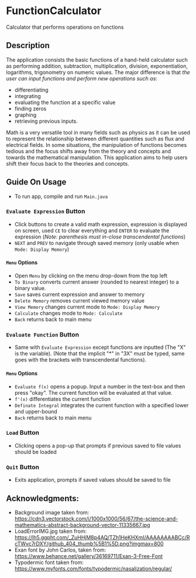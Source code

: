 # FunctionCalculator

Calculator that performs operations on functions

## Description
The application consists the basic functions of a hand-held calculator such as performing addition, 
subtraction, multiplication, division, exponentiation, logarithms, trigonometry on numeric values.
The major difference is that *the user can input functions and perform new operations such as*:

 - differentiating
 - integrating
 - evaluating the function at a specific value
 - finding zeros
 - graphing
 - retrieving previous inputs.

Math is a very versatile tool in many fields such as physics as it can be used to represent 
the relationship between different quantities such as flux and electrical fields. In some situations, 
the manipulation of functions becomes tedious and the focus shifts away from the theory and concepts
and towards the mathematical manipulation. This application aims to help users shift their focus back to
the theories and concepts.


## Guide On Usage

- To run app, compile and run `Main.java`

### `Evaluate Expression` Button
- Click buttons to create a valid math expression, expression is displayed on screen, used `CE` to clear
everything and `ENTER` to evaluate the expression (*Note: parenthesis must in-close transcendental functions*)
- `NEXT` and `PREV` to navigate through saved memory (only usable when `Mode: Display Memory`)

#### `Menu` Options
- Open `Menu` by clicking on the menu drop-down from the top left
- `To Binary` converts current answer (rounded to nearest integer) to a binary value.
- `Save` saves current expression and answer to memory
- `Delete Memory` removes current viewed memory value
- `View Memory` changes current mode to `Mode: Display Memory`
- `Calculate` changes mode to `Mode: Calculate`
- `Back` returns back to main menu

### `Evaluate Function` Button
- Same with `Evaluate Expression` except functions are inputted (The "X" is the variable).
(Note that the implicit "*" in "3X" must be typed, same goes with the brackets with transcendental functions).

#### `Menu` Options
- `Evaluate f(x)` opens a popup. Input a number in the text-box and then press "okay". The current function will be
evaluated at that value.
- `f'(x)` differentiates the current function
- `Definate Integral` integrates the current function with a specified lower and upper-bound
- `Back` returns back to main menu

### `Load` Button
- Clicking opens a pop-up that prompts if previous saved to file values should be loaded

### `Quit` Button
- Exits application, prompts if saved values should be saved to file


## Acknowledgments:
- Background image taken from: https://cdn3.vectorstock.com/i/1000x1000/56/67/the-science-and-mathematics-abstract-background-vector-11335667.jpg
- LoadErrorIMG.jpg taken from: https://lh5.ggpht.com/_ZuHHjM8p4AQ/TZh1HeKHXmI/AAAAAAAABCc/RcTWvc7rDXY/github_404_thumb%5B1%5D.png?imgmax=800
- Exan font by John Carlos, taken from: https://www.behance.net/gallery/36169711/Exan-3-Free-Font
- Typodermic font taken from: https://www.myfonts.com/fonts/typodermic/nasalization/regular/

